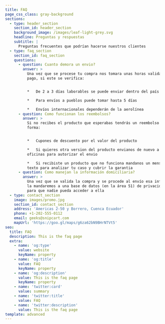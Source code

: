```yaml
---
title: FAQ
page_css_class: gray-background
sections:
  - type: header_section
    section_id: header_section
    background_image: /images/leaf-light-grey.svg
    headline: Preguntas y respuestas
    subtitle: |
      Preguntas frecuentes que podrían hacerse nuestros clientes
  - type: faq_section
    section_id: faq_section
    questions:
      - question: Cuanto demora un envio?
        answer: >
          Una vez que se procese tu compra nos tomara unas horas validar el
          pago, si este se verifica:


          *   De 2 a 3 días laborables se puede enviar dentro del país

          *   Para envíos a pueblos puede tomar hasta 5 días

          *   Envíos internacionales dependerán de la aerolínea 
      - question: Como funcionan los reembolsos?
        answer: >
          Si no recibes el producto que esperabas tendrás un reembolso de esta
          forma:


          *   Cupones de descuento por el valor del producto

          *   Si quieres otra version del producto envianos de nuevo a nuestras
          oficinas para autorizar el envio

          *   Si recibiste un producto que no funciona mandanos un mensaje de
          texto para analizar tu caso y cubrir la garantia
      - question: Como manejan la información domiciliaria?
        answer: >
          Una vez que se valida la compra y se procede al envío esa información
          la mandaremos a una base de datos (en la área 51) de privacidad oculta
          para que nadie pueda acceder a ella
  - type: contact_section
    image: images/promo.jpg
    section_id: contact_section
    address: 'Americas 2-50 y Borrero, Cuenca Ecuador'
    phone: +1-202-555-0112
    email: geeks@snipcart.com
    mapUrl: 'https://goo.gl/maps/g6za62bN9BHrNTVt5'
seo:
  title: FAQ
  description: This is the faq page
  extra:
    - name: 'og:type'
      value: website
      keyName: property
    - name: 'og:title'
      value: FAQ
      keyName: property
    - name: 'og:description'
      value: This is the faq page
      keyName: property
    - name: 'twitter:card'
      value: summary
    - name: 'twitter:title'
      value: FAQ
    - name: 'twitter:description'
      value: This is the faq page
template: advanced
---
```

